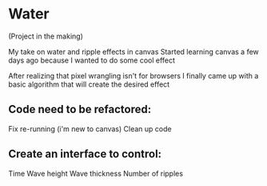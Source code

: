 # Water 

(Project in the making)

My take on water and ripple effects in canvas
Started learning canvas a few days ago because I wanted to do some cool effect

After realizing that pixel wrangling isn't for browsers 
I finally came up with a basic algorithm that will create the desired effect

Code need to be refactored:
--------------------------
Fix re-running (i'm new to canvas)
Clean up code 



Create an interface to control:
-------------------------------
Time
Wave height
Wave thickness
Number of ripples



